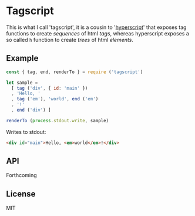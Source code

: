 Tagscript
=========

This is what I call 'tagscript', it is a cousin to '[hyperscript][1]' that
exposes tag functions to create _sequences_ of html _tags_, whereas hyperscript
exposes a so called `h` function to create _trees_ of html _elements_. 


Example
-------

```javascript
const { tag, end, renderTo } = require ('tagscript')

let sample = 
  [ tag ('div', { id: 'main' })
  , 'Hello, '
  , tag ('em'), 'world', end ('em')
  , '!'
  , end ('div') ]

renderTo (process.stdout.write, sample)
```

Writes to stdout:

```html
<div id="main">Hello, <em>world</em>!</div>
```


API
---

Forthcoming


License
-------

MIT


[1]: https://github.com/hyperhype/hyperscript
